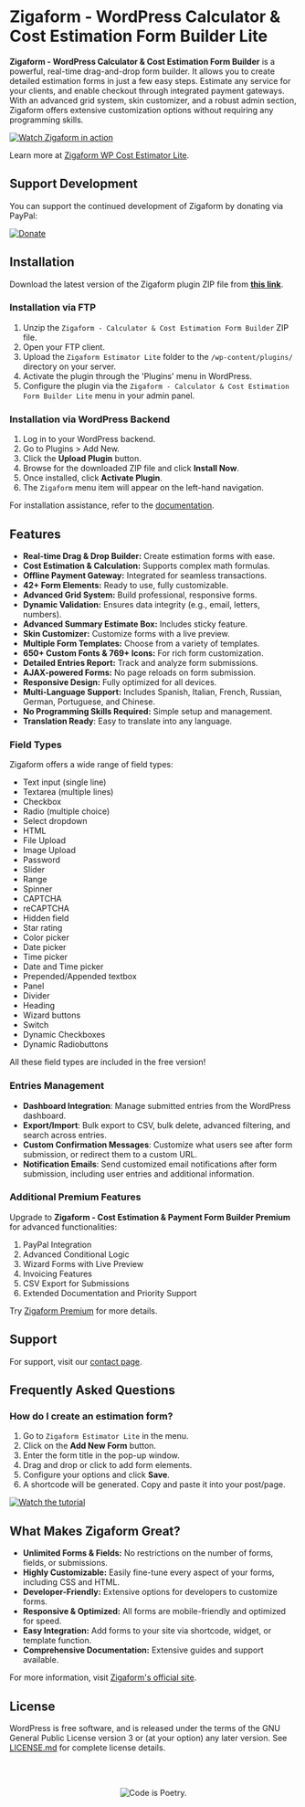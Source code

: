 # Zigaform - WordPress Calculator & Cost Estimation Form Builder Lite

**Zigaform - WordPress Calculator & Cost Estimation Form Builder** is a powerful, real-time drag-and-drop form builder. It allows you to create detailed estimation forms in just a few easy steps. Estimate any service for your clients, and enable checkout through integrated payment gateways. With an advanced grid system, skin customizer, and a robust admin section, Zigaform offers extensive customization options without requiring any programming skills.

[![Watch Zigaform in action](https://img.youtube.com/vi/6dSZ9aqGrTc/0.jpg)](https://www.youtube.com/watch?v=6dSZ9aqGrTc)

Learn more at [Zigaform WP Cost Estimator Lite](https://softdiscover.github.io/Zigaform-WP-Cost-Estimator-Lite/).

## Support Development

You can support the continued development of Zigaform by donating via PayPal:

[![Donate](https://www.paypalobjects.com/en_US/i/btn/btn_donate_LG.gif)](https://www.paypal.com/donate/?hosted_button_id=KSJM2QUTEXM56)


## Installation

Download the latest version of the Zigaform plugin ZIP file from [**this link**](https://github.com/Softdiscover/Zigaform-WP-Cost-Estimator-Lite/zipball/master).

### Installation via FTP

1. Unzip the `Zigaform - Calculator & Cost Estimation Form Builder` ZIP file.
2. Open your FTP client.
3. Upload the `Zigaform Estimator Lite` folder to the `/wp-content/plugins/` directory on your server.
4. Activate the plugin through the 'Plugins' menu in WordPress.
5. Configure the plugin via the `Zigaform - Calculator & Cost Estimation Form Builder Lite` menu in your admin panel.

### Installation via WordPress Backend

1. Log in to your WordPress backend.
2. Go to Plugins > Add New.
3. Click the **Upload Plugin** button.
4. Browse for the downloaded ZIP file and click **Install Now**.
5. Once installed, click **Activate Plugin**.
6. The `Zigaform` menu item will appear on the left-hand navigation.

For installation assistance, refer to the [documentation](https://wordpress-cost-estimator.zigaform.com/docs/via-wordpress-panel/).

## Features

- **Real-time Drag & Drop Builder:** Create estimation forms with ease.
- **Cost Estimation & Calculation:** Supports complex math formulas.
- **Offline Payment Gateway:** Integrated for seamless transactions.
- **42+ Form Elements:** Ready to use, fully customizable.
- **Advanced Grid System:** Build professional, responsive forms.
- **Dynamic Validation:** Ensures data integrity (e.g., email, letters, numbers).
- **Advanced Summary Estimate Box:** Includes sticky feature.
- **Skin Customizer:** Customize forms with a live preview.
- **Multiple Form Templates:** Choose from a variety of templates.
- **650+ Custom Fonts & 769+ Icons:** For rich form customization.
- **Detailed Entries Report:** Track and analyze form submissions.
- **AJAX-powered Forms:** No page reloads on form submission.
- **Responsive Design:** Fully optimized for all devices.
- **Multi-Language Support:** Includes Spanish, Italian, French, Russian, German, Portuguese, and Chinese.
- **No Programming Skills Required:** Simple setup and management.
- **Translation Ready**: Easy to translate into any language.

### Field Types

Zigaform offers a wide range of field types:

- Text input (single line)
- Textarea (multiple lines)
- Checkbox
- Radio (multiple choice)
- Select dropdown
- HTML
- File Upload
- Image Upload
- Password
- Slider
- Range
- Spinner
- CAPTCHA
- reCAPTCHA
- Hidden field
- Star rating
- Color picker
- Date picker
- Time picker
- Date and Time picker
- Prepended/Appended textbox
- Panel
- Divider
- Heading
- Wizard buttons
- Switch
- Dynamic Checkboxes
- Dynamic Radiobuttons

All these field types are included in the free version!

### Entries Management

- **Dashboard Integration**: Manage submitted entries from the WordPress dashboard.
- **Export/Import**: Bulk export to CSV, bulk delete, advanced filtering, and search across entries.
- **Custom Confirmation Messages**: Customize what users see after form submission, or redirect them to a custom URL.
- **Notification Emails**: Send customized email notifications after form submission, including user entries and additional information.


### Additional Premium Features

Upgrade to **Zigaform - Cost Estimation & Payment Form Builder Premium** for advanced functionalities:

1. PayPal Integration
2. Advanced Conditional Logic
3. Wizard Forms with Live Preview
4. Invoicing Features
5. CSV Export for Submissions
6. Extended Documentation and Priority Support

Try [Zigaform Premium](http://goo.gl/C261zv) for more details.

## Support

For support, visit our [contact page](https://wordpress-cost-estimator.zigaform.com/#contact).

## Frequently Asked Questions

### How do I create an estimation form?

1. Go to `Zigaform Estimator Lite` in the menu.
2. Click on the **Add New Form** button.
3. Enter the form title in the pop-up window.
4. Drag and drop or click to add form elements.
5. Configure your options and click **Save**.
6. A shortcode will be generated. Copy and paste it into your post/page.

[![Watch the tutorial](https://img.youtube.com/vi/uPypNQILtdE/0.jpg)](https://www.youtube.com/watch?v=uPypNQILtdE)

## What Makes Zigaform Great?

- **Unlimited Forms & Fields:** No restrictions on the number of forms, fields, or submissions.
- **Highly Customizable:** Easily fine-tune every aspect of your forms, including CSS and HTML.
- **Developer-Friendly:** Extensive options for developers to customize forms.
- **Responsive & Optimized:** All forms are mobile-friendly and optimized for speed.
- **Easy Integration:** Add forms to your site via shortcode, widget, or template function.
- **Comprehensive Documentation:** Extensive guides and support available.

For more information, visit [Zigaform's official site](https://wordpress-cost-estimator.zigaform.com/).


## License

WordPress is free software, and is released under the terms of the GNU General Public License version 3 or (at your option) any later version. See [LICENSE.md](LICENSE.md) for complete license details.

<br/><br/><p align="center"><img src="https://s.w.org/style/images/codeispoetry.png?1" alt="Code is Poetry." /></p>